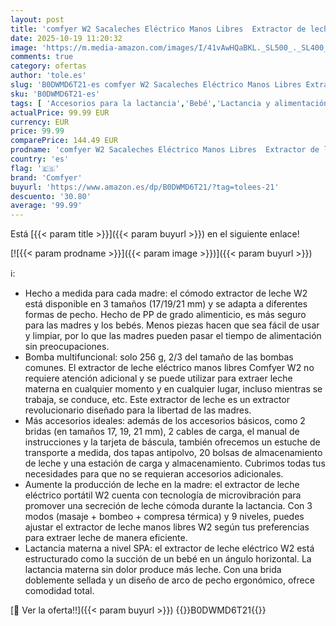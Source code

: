 ```yaml
---
layout: post
title: 'comfyer W2 Sacaleches Eléctrico Manos Libres  Extractor de leche doble para la boca del bebé Brida de doble sellado con 3 tipos y 9 niveles  compresa térmica  carga magnética  control mediante APP'
date: 2025-10-19 11:20:32
image: 'https://m.media-amazon.com/images/I/41vAwHQaBKL._SL500_._SL400_.jpg'
comments: true
category: ofertas
author: 'tole.es'
slug: 'B0DWMD6T21-es comfyer W2 Sacaleches Eléctrico Manos Libres Extractor de...'
sku: 'B0DWMD6T21-es'
tags: [ 'Accesorios para la lactancia','Bebé','Lactancia y alimentación','Sacaleches','bebé','comfyer','sacaleches','🇪🇸', ]
actualPrice: 99.99 EUR
currency: EUR
price: 99.99
comparePrice: 144.49 EUR
prodname: 'comfyer W2 Sacaleches Eléctrico Manos Libres  Extractor de leche doble para la boca del bebé Brida de doble sellado con 3 tipos y 9 niveles  compresa térmica  carga magnética  control mediante APP'
country: 'es'
flag: '🇪🇸'
brand: 'Comfyer'
buyurl: 'https://www.amazon.es/dp/B0DWMD6T21/?tag=tolees-21'
descuento: '30.80'
average: '99.99'
---
```


Está [{{< param title >}}]({{< param buyurl >}}) en el siguiente enlace!

[![{{< param prodname >}}]({{< param image >}})]({{< param buyurl >}})

ℹ️:

- Hecho a medida para cada madre: el cómodo extractor de leche W2 está disponible en 3 tamaños (17/19/21 mm) y se adapta a diferentes formas de pecho. Hecho de PP de grado alimenticio, es más seguro para las madres y los bebés. Menos piezas hacen que sea fácil de usar y limpiar, por lo que las madres pueden pasar el tiempo de alimentación sin preocupaciones.
- Bomba multifuncional: solo 256 g, 2/3 del tamaño de las bombas comunes. El extractor de leche eléctrico manos libres Comfyer W2 no requiere atención adicional y se puede utilizar para extraer leche materna en cualquier momento y en cualquier lugar, incluso mientras se trabaja, se conduce, etc. Este extractor de leche es un extractor revolucionario diseñado para la libertad de las madres.
- Más accesorios ideales: además de los accesorios básicos, como 2 bridas (en tamaños 17, 19, 21 mm), 2 cables de carga, el manual de instrucciones y la tarjeta de báscula, también ofrecemos un estuche de transporte a medida, dos tapas antipolvo, 20 bolsas de almacenamiento de leche y una estación de carga y almacenamiento. Cubrimos todas tus necesidades para que no se requieran accesorios adicionales.
- Aumente la producción de leche en la madre: el extractor de leche eléctrico portátil W2 cuenta con tecnología de microvibración para promover una secreción de leche cómoda durante la lactancia. Con 3 modos (masaje + bombeo + compresa térmica) y 9 niveles, puedes ajustar el extractor de leche manos libres W2 según tus preferencias para extraer leche de manera eficiente.
- Lactancia materna a nivel SPA: el extractor de leche eléctrico W2 está estructurado como la succión de un bebé en un ángulo horizontal. La lactancia materna sin dolor produce más leche. Con una brida doblemente sellada y un diseño de arco de pecho ergonómico, ofrece comodidad total.

[🛒 Ver la oferta!!]({{< param buyurl >}})
{{<world>}}B0DWMD6T21{{</world>}}
